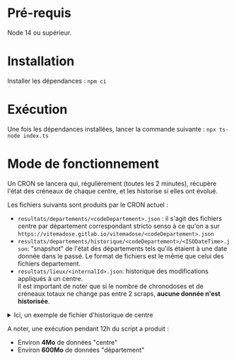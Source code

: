 # Pré-requis

Node 14 ou supérieur.

# Installation

Installer les dépendances : `npm ci`

# Exécution

Une fois les dépendances installées, lancer la commande suivante : `npx ts-node index.ts `

# Mode de fonctionnement

Un CRON se lancera qui, régulièrement (toutes les 2 minutes), récupère l'état des créneaux de chaque
centre, et les historise si elles ont évolué.


Les fichiers suivants sont produits par le CRON actuel :
- `resultats/departements/<codeDepartement>.json` : il s'agit des fichiers centre par département correspondant 
  stricto senso à ce qu'on a sur `https://vitemadose.gitlab.io/vitemadose/<codeDepartement>.json`
- `resultats/departements/historique/<codeDepartement>/<ISODateTime>.json`: "snapshot" de l'état des 
  départements tels qu'ils étaient à une date donnée dans le passé. Le format de fichiers est le même
  que celui des fichiers departement.
- `resultats/lieux/<internalId>.json`: historique des modifications appliqués à un centre.    
  Il est important de noter que si le nombre de chronodoses et de créneaux totaux ne change pas
  entre 2 scraps, **aucune donnée n'est historisée**.
  
<details>
<summary>Ici, un exemple de fichier d'historique de centre</summary>
<p>

```json
{
  "lieu": {
    "internal_id": "maiia5ffdf3319021595c9eb87497",
    "departement": "93",
    "location": {
      "longitude": 2.54251,
      "latitude": 48.926025,
      "city": "Livry-Gargan",
      "cp": "93190"
    },
    "nom": "Centre de recours à la vaccination de livry gargan",
    "url": "https://www.maiia.com/centre-de-vaccination/93190-livry-gargan/centre-de-recours-a-la-vaccination-de-livry-gargan?centerid=5ffdf3319021595c9eb87497",
    "appointment_by_phone_only": false,
    "plateforme": "Maiia",
    "metadata": {
      "address": "2-16 avenue Ferrer (Gymnase Jacob) 93190 Livry-Gargan",
      "business_hours": {
        "Lundi": "08:45-17:00",
        "Mardi": "08:45-17:00",
        "Mercredi": "08:45-17:00",
        "Jeudi": "08:45-17:00",
        "Vendredi": "08:45-17:00",
        "Samedi": "08:45-17:00",
        "Dimanche": "08:45-17:00"
      },
      "phone_number": "+33800093190"
    },
    "type": "vaccination-center",
    "vaccine_type": [
      "ARNm",
      "Pfizer-BioNTech"
    ]
  },
  "stats": [
    {
      "date": "2021-05-17T00:14:28.372545+02:00",
      "prochain_rdv": "2021-05-17T08:55:00+00:00",
      "appointment_count": 600,
      "chronodose_appointment_count": 3
    },
    {
      "date": "2021-05-17T06:48:07.287965+02:00",
      "prochain_rdv": "2021-05-17T11:55:00+00:00",
      "appointment_count": 601,
      "chronodose_appointment_count": 1
    },
    {
      "date": "2021-05-17T06:58:43.004695+02:00",
      "prochain_rdv": "2021-05-18T07:20:00+00:00",
      "appointment_count": 600,
      "chronodose_appointment_count": 0
    },
    {
      "date": "2021-05-17T08:34:04.855115+02:00",
      "prochain_rdv": "2021-05-18T06:30:00+00:00",
      "appointment_count": 603,
      "chronodose_appointment_count": 3
    },
    {
      "date": "2021-05-17T08:40:07.951313+02:00",
      "prochain_rdv": "2021-05-17T10:45:00+00:00",
      "appointment_count": 607,
      "chronodose_appointment_count": 8
    },
    {
      "date": "2021-05-17T08:44:38.602777+02:00",
      "prochain_rdv": "2021-05-18T06:45:00+00:00",
      "appointment_count": 600,
      "chronodose_appointment_count": 0
    },
    {
      "date": "2021-05-17T08:59:52.846679+02:00",
      "prochain_rdv": "2021-05-17T16:55:00+00:00",
      "appointment_count": 601,
      "chronodose_appointment_count": 2
    },
    {
      "date": "2021-05-17T09:10:58.965135+02:00",
      "prochain_rdv": "2021-05-18T06:45:00+00:00",
      "appointment_count": 600,
      "chronodose_appointment_count": 1
    },
    {
      "date": "2021-05-17T09:14:48.632057+02:00",
      "prochain_rdv": "2021-05-18T06:45:00+00:00",
      "appointment_count": 601,
      "chronodose_appointment_count": 2
    },
    {
      "date": "2021-05-17T09:19:53.605250+02:00",
      "prochain_rdv": "2021-05-17T11:25:00+00:00",
      "appointment_count": 600,
      "chronodose_appointment_count": 2
    },
    {
      "date": "2021-05-17T09:54:50.360135+02:00",
      "prochain_rdv": "2021-05-17T12:45:00+00:00",
      "appointment_count": 601,
      "chronodose_appointment_count": 4
    },
    {
      "date": "2021-05-17T09:58:38.410175+02:00",
      "prochain_rdv": "2021-05-17T12:45:00+00:00",
      "appointment_count": 600,
      "chronodose_appointment_count": 4
    },
    {
      "date": "2021-05-17T11:03:55.726722+02:00",
      "prochain_rdv": "2021-05-18T07:25:00+00:00",
      "appointment_count": 700,
      "chronodose_appointment_count": 8
    },
    {
      "date": "2021-05-17T11:09:59.089161+02:00",
      "prochain_rdv": "2021-05-18T08:25:00+00:00",
      "appointment_count": 708,
      "chronodose_appointment_count": 16
    },
    {
      "date": "2021-05-17T11:14:00.349680+02:00",
      "prochain_rdv": "2021-05-17T17:25:00+00:00",
      "appointment_count": 701,
      "chronodose_appointment_count": 3
    },
    {
      "date": "2021-05-17T11:19:33.708204+02:00",
      "prochain_rdv": "2021-05-18T09:00:00+00:00",
      "appointment_count": 700,
      "chronodose_appointment_count": 1
    },
    {
      "date": "2021-05-17T11:56:42.704491+02:00",
      "prochain_rdv": "2021-05-18T09:30:00+00:00",
      "appointment_count": 701,
      "chronodose_appointment_count": 3
    },
    {
      "date": "2021-05-17T12:01:33.620201+02:00",
      "prochain_rdv": "2021-05-18T10:00:00+00:00",
      "appointment_count": 700,
      "chronodose_appointment_count": 0
    }
  ]
}
```

</p>
</details>

A noter, une exécution pendant 12h du script a produit :  
- Environ **4Mo** de données "centre"
- Environ **600Mo** de données "département"
